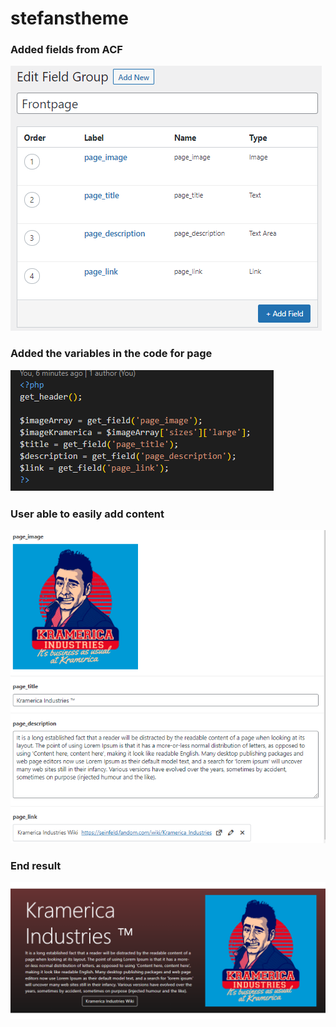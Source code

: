 # stefanstheme

### Added fields from ACF

![Alt text](https://github.com/stefangarces/stefanstheme/blob/master/pics/acf.png?raw=true?raw=true)

### Added the variables in the code for page

![Alt text](https://github.com/stefangarces/stefanstheme/blob/master/pics/code.png?raw=true?raw=true)

### User able to easily add content

![Alt text](https://raw.githubusercontent.com/stefangarces/stefanstheme/master/pics/able%20to%20add.png?raw=true)

### End result

![Alt text](https://github.com/stefangarces/stefanstheme/blob/master/pics/webpage.png?raw=true?raw=true)
